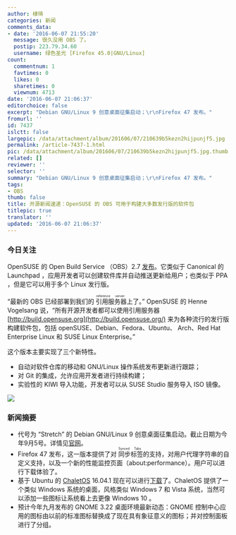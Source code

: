 ```yaml
---
author: 棣琦
categories: 新闻
comments_data:
- date: '2016-06-07 21:55:20'
  message: 很久没用 OBS 了。
  postip: 223.79.34.60
  username: 绿色圣光 [Firefox 45.0|GNU/Linux]
count:
  commentnum: 1
  favtimes: 0
  likes: 0
  sharetimes: 0
  viewnum: 4713
date: '2016-06-07 21:06:37'
editorchoice: false
excerpt: "Debian GNU/Linux 9 创意桌面征集启动；\r\nFirefox 47 发布。"
fromurl: ''
id: 7437
islctt: false
largepic: /data/attachment/album/201606/07/210639b5kezn2hijpunjf5.jpg
permalink: /article-7437-1.html
pic: /data/attachment/album/201606/07/210639b5kezn2hijpunjf5.jpg.thumb.jpg
related: []
reviewer: ''
selector: ''
summary: "Debian GNU/Linux 9 创意桌面征集启动；\r\nFirefox 47 发布。"
tags:
- OBS
thumb: false
title: 开源新闻速递：OpenSUSE 的 OBS 可用于构建大多数发行版的软件包
titlepic: true
translator: ''
updated: '2016-06-07 21:06:37'
---
```


### 今日关注


OpenSUSE 的 Open Build Service （OBS）2.7 [发布](https://lists.opensuse.org/opensuse-announce/2016-06/msg00000.html)。它类似于 Canonical 的 Launchpad ，应用开发者可以创建软件库并自动推送更新给用户；也类似于 PPA ，但是它可以用于多个 Linux 发行版。


“最新的 OBS 已经部署到我们的<ruby> 引用服务器 <rp>  （ </rp> <rt>  reference server </rt> <rp>  ） </rp></ruby>上了。” OpenSUSE 的 Henne Vogelsang 说，“所有开源开发者都可以使用引用服务器 [http://build.opensuse.org](http://build.opensuse.org/) 来为各种流行的发行版构建软件包，包括 openSUSE、Debian、Fedora、Ubuntu、 Arch、Red Hat Enterprise Linux 和 SUSE Linux Enterprise。”


这个版本主要实现了三个新特性。


* 自动对软件仓库的移动和 GNU/Linux 操作系统发布更新进行跟踪；
* 对 Git 的集成，允许应用开发者进行持续构建；
* 实验性的 KIWI 导入功能，开发者可以从 SUSE Studio 服务导入 ISO 镜像。


![](/data/attachment/album/201606/07/210639b5kezn2hijpunjf5.jpg)


### 新闻摘要


* 代号为 “Stretch” 的 Debian GNU/Linux 9 创意桌面征集启动。截止日期为今年9月5号。详情见[官网](https://wiki.debian.org/DebianDesktop/Artwork/Stretch)。
* Firefox 47 发布，这一版本提供了对<ruby> 同步标签 <rp>  （ </rp> <rt>  Synced Tabs </rt> <rp>  ） </rp></ruby>的支持，对用户代理字符串的自定义支持，以及一个新的性能监控页面（about:performance）。用户可以进行下载体验了。
* 基于 Ubuntu 的 [ChaletOS](https://sourceforge.net/projects/chaletos/) 16.04.1 现在可以进行[下载](https://sourceforge.net/projects/chaletos/)了。ChaletOS 提供了一个类似 Windows 系统的桌面，风格类似 Windows 7 和 Vista 系统，当然可以添加一些图标让系统看上去更像 Windows 10 。
* 预计今年九月发布的 GNOME 3.22 桌面环境最新动态：GNOME 控制中心应用的图标由以前的标准图标替换成了现在具有象征意义的图标；并对控制面板进行了分组。